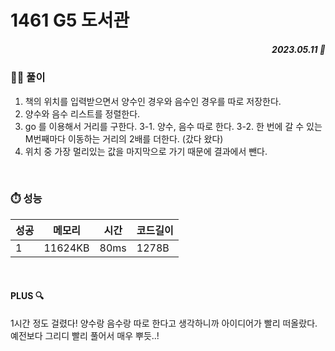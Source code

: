 # 1461 G5 도서관
##### <p align="right"> 2023.05.11 📆 </p> 


### 👩‍🏫 풀이
1. 책의 위치를 입력받으면서 양수인 경우와 음수인 경우를 따로 저장한다.
2. 양수와 음수 리스트를 정렬한다.
3. go 를 이용해서 거리를 구한다.
3-1. 양수, 음수 따로 한다.
3-2. 한 번에 갈 수 있는 M번째마다 이동하는 거리의 2배를 더한다. (갔다 왔다)
4. 위치 중 가장 멀리있는 값을 마지막으로 가기 때문에 결과에서 뺀다.
<br>

### ⏱️ 성능
<!-- 테이블 -->
성공 |메모리 | 시간 | 코드길이
---|---|---|---|
1|11624KB|80ms|1278B

<br>

#### PLUS 🔍
1시간 정도 걸렸다!
양수랑 음수랑 따로 한다고 생각하니까 아이디어가 빨리 떠올랐다.
예전보다 그리디 빨리 풀어서 매우 뿌듯..!
